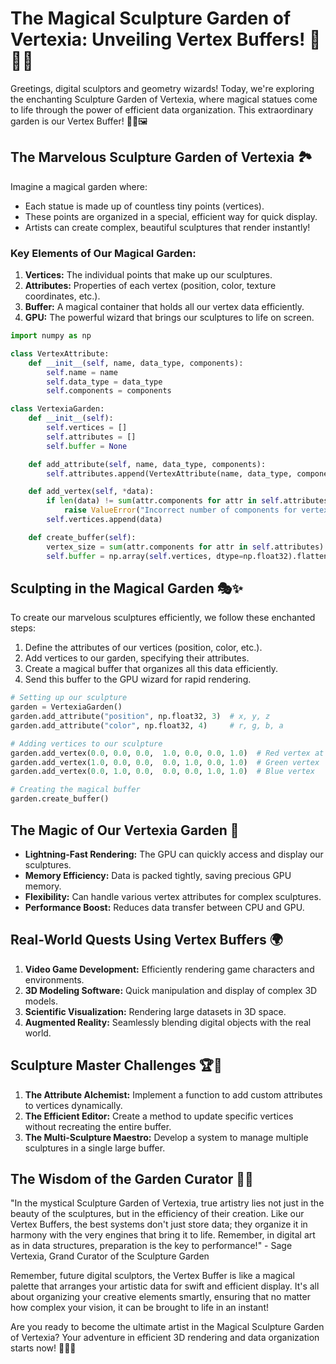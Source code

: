 # The Magical Sculpture Garden of Vertexia: Unveiling Vertex Buffers! 🎨🗿✨

Greetings, digital sculptors and geometry wizards! Today, we're exploring the enchanting Sculpture Garden of Vertexia, where magical statues come to life through the power of efficient data organization. This extraordinary garden is our Vertex Buffer! 🧙‍♀️🖼️

## The Marvelous Sculpture Garden of Vertexia 🏞️

Imagine a magical garden where:
- Each statue is made up of countless tiny points (vertices).
- These points are organized in a special, efficient way for quick display.
- Artists can create complex, beautiful sculptures that render instantly!

### Key Elements of Our Magical Garden:

1. **Vertices:** The individual points that make up our sculptures.
2. **Attributes:** Properties of each vertex (position, color, texture coordinates, etc.).
3. **Buffer:** A magical container that holds all our vertex data efficiently.
4. **GPU:** The powerful wizard that brings our sculptures to life on screen.

```python
import numpy as np

class VertexAttribute:
    def __init__(self, name, data_type, components):
        self.name = name
        self.data_type = data_type
        self.components = components

class VertexiaGarden:
    def __init__(self):
        self.vertices = []
        self.attributes = []
        self.buffer = None

    def add_attribute(self, name, data_type, components):
        self.attributes.append(VertexAttribute(name, data_type, components))

    def add_vertex(self, *data):
        if len(data) != sum(attr.components for attr in self.attributes):
            raise ValueError("Incorrect number of components for vertex")
        self.vertices.append(data)

    def create_buffer(self):
        vertex_size = sum(attr.components for attr in self.attributes)
        self.buffer = np.array(self.vertices, dtype=np.float32).flatten()
```

## Sculpting in the Magical Garden 🎭✨

To create our marvelous sculptures efficiently, we follow these enchanted steps:

1. Define the attributes of our vertices (position, color, etc.).
2. Add vertices to our garden, specifying their attributes.
3. Create a magical buffer that organizes all this data efficiently.
4. Send this buffer to the GPU wizard for rapid rendering.

```python
# Setting up our sculpture
garden = VertexiaGarden()
garden.add_attribute("position", np.float32, 3)  # x, y, z
garden.add_attribute("color", np.float32, 4)     # r, g, b, a

# Adding vertices to our sculpture
garden.add_vertex(0.0, 0.0, 0.0,  1.0, 0.0, 0.0, 1.0)  # Red vertex at origin
garden.add_vertex(1.0, 0.0, 0.0,  0.0, 1.0, 0.0, 1.0)  # Green vertex
garden.add_vertex(0.0, 1.0, 0.0,  0.0, 0.0, 1.0, 1.0)  # Blue vertex

# Creating the magical buffer
garden.create_buffer()
```

## The Magic of Our Vertexia Garden 🌟

- **Lightning-Fast Rendering:** The GPU can quickly access and display our sculptures.
- **Memory Efficiency:** Data is packed tightly, saving precious GPU memory.
- **Flexibility:** Can handle various vertex attributes for complex sculptures.
- **Performance Boost:** Reduces data transfer between CPU and GPU.

## Real-World Quests Using Vertex Buffers 🌍

1. **Video Game Development:** Efficiently rendering game characters and environments.
2. **3D Modeling Software:** Quick manipulation and display of complex 3D models.
3. **Scientific Visualization:** Rendering large datasets in 3D space.
4. **Augmented Reality:** Seamlessly blending digital objects with the real world.

## Sculpture Master Challenges 🏆🗿

1. **The Attribute Alchemist:** Implement a function to add custom attributes to vertices dynamically.
2. **The Efficient Editor:** Create a method to update specific vertices without recreating the entire buffer.
3. **The Multi-Sculpture Maestro:** Develop a system to manage multiple sculptures in a single large buffer.

## The Wisdom of the Garden Curator 🧠🌺

"In the mystical Sculpture Garden of Vertexia, true artistry lies not just in the beauty of the sculptures, but in the efficiency of their creation. Like our Vertex Buffers, the best systems don't just store data; they organize it in harmony with the very engines that bring it to life. Remember, in digital art as in data structures, preparation is the key to performance!" - Sage Vertexia, Grand Curator of the Sculpture Garden

Remember, future digital sculptors, the Vertex Buffer is like a magical palette that arranges your artistic data for swift and efficient display. It's all about organizing your creative elements smartly, ensuring that no matter how complex your vision, it can be brought to life in an instant!

Are you ready to become the ultimate artist in the Magical Sculpture Garden of Vertexia? Your adventure in efficient 3D rendering and data organization starts now! 🚀🎨🗿